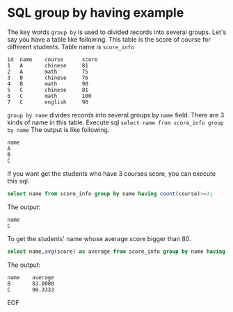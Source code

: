 # SQL group by having example
The key words `group by` is used to divided records into several groups. Let's say you have a table like following. This 
table is the score of course for different students.
Table name is `score_info`
```
id  name    course      score
1	A       chinese 	81
2	A	    math	    75
3	B	    chinese 	76
4	B	    math	    90
5	C   	chinese 	81
6	C   	math	    100
7	C   	english	    90
```
`group by name` divides records into several groups by `name` field. There are 3 kinds of name in this table. Execute sql
`select name from score_info group by name` The output is like following.
```
name
A
B
C
```


If you want get the students who have 3 courses score, you can execute this sql.
```sql
select name from score_info group by name having count(course)>=3;
```
The output:
```
name
C
```


To get the students' name whose average score bigger than 80.
```sql
select name,avg(score) as average from score_info group by name having avg(score)>=80;
```
The output:
```
name    average
B	    83.0000
C	    90.3333
```

EOF
